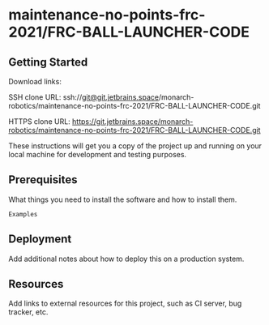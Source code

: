 # maintenance-no-points-frc-2021/FRC-BALL-LAUNCHER-CODE



## Getting Started

Download links:

SSH clone URL: ssh://git@git.jetbrains.space/monarch-robotics/maintenance-no-points-frc-2021/FRC-BALL-LAUNCHER-CODE.git

HTTPS clone URL: https://git.jetbrains.space/monarch-robotics/maintenance-no-points-frc-2021/FRC-BALL-LAUNCHER-CODE.git



These instructions will get you a copy of the project up and running on your local machine for development and testing purposes.

## Prerequisites

What things you need to install the software and how to install them.

```
Examples
```

## Deployment

Add additional notes about how to deploy this on a production system.

## Resources

Add links to external resources for this project, such as CI server, bug tracker, etc.
